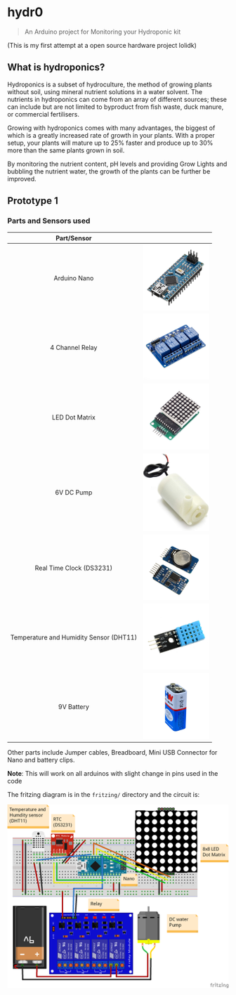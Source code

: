 # hydr0
> An Arduino project for Monitoring your Hydroponic kit

(This is my first attempt at a open source hardware project lolidk)

## What is hydroponics?

Hydroponics is a subset of hydroculture, the method of growing plants without soil, using mineral nutrient solutions in a water solvent. The nutrients in hydroponics can come from an array of different sources; these can include but are not limited to byproduct from fish waste, duck manure, or commercial fertilisers.

Growing with hydroponics comes with many advantages, the biggest of which is a greatly increased rate of growth in your plants. With a proper setup, your plants will mature up to 25% faster and produce up to 30% more than the same plants grown in soil.

By monitoring the nutrient content, pH levels and providing Grow Lights and bubbling the nutrient water, the growth of the plants can be further be improved.

## Prototype 1
### Parts and Sensors used

| Part/Sensor | |
:-------------------------:|:-------------------------:
| Arduino Nano | <img src="parts/nano.jpeg" width=150px> |
| 4 Channel Relay | <img src="parts/relay.jpeg" width=150px> |
| LED Dot Matrix | <img src="parts/led.jpeg" width=150px> |
| 6V DC Pump | <img src="parts/pump.jpeg" width=150px> |
| Real Time Clock (DS3231) | <img src="parts/rtc.jpeg" width=150px> |
| Temperature and Humidity Sensor (DHT11) | <img src="parts/dht11.jpeg" width=150px> |
| 9V Battery | <img src="parts/battery.jpeg" width=150px> |

Other parts include Jumper cables, Breadboard, Mini USB Connector for Nano and battery clips.  

**Note**: This will work on all arduinos with slight change in pins used in the code

The fritzing diagram is in the `fritzing/` directory and the circuit is:

<p align="center">
<img src="fritzing/proto1_bb.png" width=600px> 
</p>
